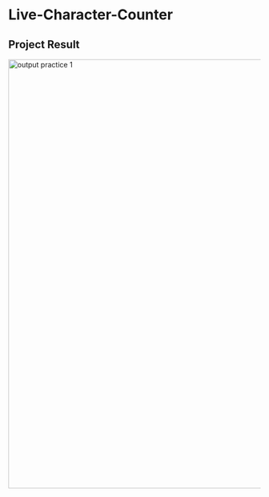 # Live-Character-Counter
## Project Result
<img width="1765" height="855" alt="output practice 1" src="https://github.com/user-attachments/assets/1f193aff-b03c-410f-8645-c9b80b675cc1" />
